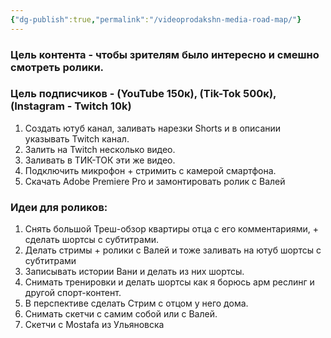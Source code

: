 ```yaml
---
{"dg-publish":true,"permalink":"/videoprodakshn-media-road-map/"}
---
```


### Цель контента - чтобы зрителям было интересно и смешно смотреть ролики. 
### Цель подписчиков - (YouTube 150к), (Tik-Tok 500к), (Instagram - Twitch 10k)  
1) Создать ютуб канал, заливать нарезки Shorts и в описании указывать Twitch канал.
2) Залить на Twitch несколько видео.
3) Заливать в ТИК-ТОК эти же видео.
4) Подключить микрофон + стримить с камерой смартфона.
5) Скачать Adobe Premiere Pro и замонтировать ролик с Валей

### Идеи для роликов:
1) Снять большой Треш-обзор квартиры отца с его комментариями, + сделать шортсы с субтитрами.
2) Делать стримы + ролики с Валей и тоже заливать на ютуб шортсы с субтитрами
3) Записывать истории Вани и делать из них шортсы.
4) Снимать тренировки и делать шортсы как я борюсь арм реслинг и другой спорт-контент.
5) В перспективе сделать Стрим с отцом у него дома.
6) Снимать скетчи с самим собой или с Валей.
7) Скетчи с Mostafa из Ульяновска 
